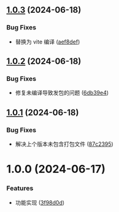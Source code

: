 ## [1.0.3](https://github.com/pansyjs/lnglat-transform/compare/v1.0.2...v1.0.3) (2024-06-18)


### Bug Fixes

* 替换为 vite 编译 ([aef8def](https://github.com/pansyjs/lnglat-transform/commit/aef8defc36e0f1694235df9abfb9458368550c86))

## [1.0.2](https://github.com/pansyjs/lnglat-transform/compare/v1.0.1...v1.0.2) (2024-06-18)


### Bug Fixes

* 修复未编译导致发包的问题 ([6db39e4](https://github.com/pansyjs/lnglat-transform/commit/6db39e46b26aa2355a657f6d8e5c92cf5690235e))

## [1.0.1](https://github.com/pansyjs/lnglat-transform/compare/v1.0.0...v1.0.1) (2024-06-18)


### Bug Fixes

* 解决上个版本未包含打包文件 ([87c2395](https://github.com/pansyjs/lnglat-transform/commit/87c239513725dadb40eede339994f2c831dcba68))

# 1.0.0 (2024-06-17)


### Features

* 功能实现 ([3f98d0d](https://github.com/pansyjs/lnglat-transform/commit/3f98d0db16a5dd77280e1974160182f1f4130867))

